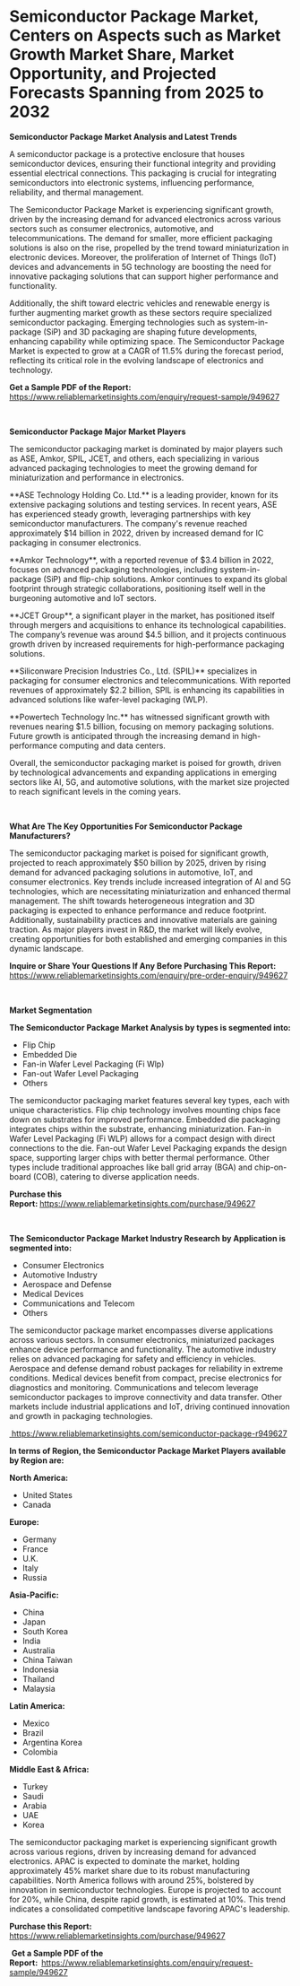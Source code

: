 <p><h1>Semiconductor Package Market, Centers on Aspects such as Market Growth Market Share, Market Opportunity, and Projected Forecasts Spanning from 2025 to 2032</h1></p><p><strong>Semiconductor Package Market Analysis and Latest Trends</strong></p>
<p><p>A semiconductor package is a protective enclosure that houses semiconductor devices, ensuring their functional integrity and providing essential electrical connections. This packaging is crucial for integrating semiconductors into electronic systems, influencing performance, reliability, and thermal management.</p><p>The Semiconductor Package Market is experiencing significant growth, driven by the increasing demand for advanced electronics across various sectors such as consumer electronics, automotive, and telecommunications. The demand for smaller, more efficient packaging solutions is also on the rise, propelled by the trend toward miniaturization in electronic devices. Moreover, the proliferation of Internet of Things (IoT) devices and advancements in 5G technology are boosting the need for innovative packaging solutions that can support higher performance and functionality.</p><p>Additionally, the shift toward electric vehicles and renewable energy is further augmenting market growth as these sectors require specialized semiconductor packaging. Emerging technologies such as system-in-package (SiP) and 3D packaging are shaping future developments, enhancing capability while optimizing space. The Semiconductor Package Market is expected to grow at a CAGR of 11.5% during the forecast period, reflecting its critical role in the evolving landscape of electronics and technology.</p></p>
<p><strong>Get a Sample PDF of the Report:&nbsp;</strong> <a href="https://www.reliablemarketinsights.com/enquiry/request-sample/949627?utm_campaign=2743&utm_medium=2&utm_source=Github&utm_content=ia&utm_term=18042025&utm_id=semiconductor-package">https://www.reliablemarketinsights.com/enquiry/request-sample/949627</a></p>
<p>&nbsp;</p>
<p><strong>Semiconductor Package Major Market Players</strong></p>
<p><p>The semiconductor packaging market is dominated by major players such as ASE, Amkor, SPIL, JCET, and others, each specializing in various advanced packaging technologies to meet the growing demand for miniaturization and performance in electronics.</p><p>**ASE Technology Holding Co. Ltd.** is a leading provider, known for its extensive packaging solutions and testing services. In recent years, ASE has experienced steady growth, leveraging partnerships with key semiconductor manufacturers. The company's revenue reached approximately $14 billion in 2022, driven by increased demand for IC packaging in consumer electronics.</p><p>**Amkor Technology**, with a reported revenue of $3.4 billion in 2022, focuses on advanced packaging technologies, including system-in-package (SiP) and flip-chip solutions. Amkor continues to expand its global footprint through strategic collaborations, positioning itself well in the burgeoning automotive and IoT sectors.</p><p>**JCET Group**, a significant player in the market, has positioned itself through mergers and acquisitions to enhance its technological capabilities. The company’s revenue was around $4.5 billion, and it projects continuous growth driven by increased requirements for high-performance packaging solutions.</p><p>**Siliconware Precision Industries Co., Ltd. (SPIL)** specializes in packaging for consumer electronics and telecommunications. With reported revenues of approximately $2.2 billion, SPIL is enhancing its capabilities in advanced solutions like wafer-level packaging (WLP).</p><p>**Powertech Technology Inc.** has witnessed significant growth with revenues nearing $1.5 billion, focusing on memory packaging solutions. Future growth is anticipated through the increasing demand in high-performance computing and data centers.</p><p>Overall, the semiconductor packaging market is poised for growth, driven by technological advancements and expanding applications in emerging sectors like AI, 5G, and automotive solutions, with the market size projected to reach significant levels in the coming years.</p></p>
<p>&nbsp;</p>
<p><strong>What Are The Key Opportunities For Semiconductor Package Manufacturers?</strong></p>
<p><p>The semiconductor packaging market is poised for significant growth, projected to reach approximately $50 billion by 2025, driven by rising demand for advanced packaging solutions in automotive, IoT, and consumer electronics. Key trends include increased integration of AI and 5G technologies, which are necessitating miniaturization and enhanced thermal management. The shift towards heterogeneous integration and 3D packaging is expected to enhance performance and reduce footprint. Additionally, sustainability practices and innovative materials are gaining traction. As major players invest in R&D, the market will likely evolve, creating opportunities for both established and emerging companies in this dynamic landscape.</p></p>
<p><strong>Inquire or Share Your Questions If Any Before Purchasing This Report:</strong> <a href="https://www.reliablemarketinsights.com/enquiry/pre-order-enquiry/949627?utm_campaign=2743&utm_medium=2&utm_source=Github&utm_content=ia&utm_term=18042025&utm_id=semiconductor-package">https://www.reliablemarketinsights.com/enquiry/pre-order-enquiry/949627</a></p>
<p>&nbsp;</p>
<p><strong>Market Segmentation</strong></p>
<p><strong>The Semiconductor Package Market Analysis by types is segmented into:</strong></p>
<p><ul><li>Flip Chip</li><li>Embedded Die</li><li>Fan-in Wafer Level Packaging (Fi Wlp)</li><li>Fan-out Wafer Level Packaging</li><li>Others</li></ul></p>
<p><p>The semiconductor packaging market features several key types, each with unique characteristics. Flip chip technology involves mounting chips face down on substrates for improved performance. Embedded die packaging integrates chips within the substrate, enhancing miniaturization. Fan-in Wafer Level Packaging (Fi WLP) allows for a compact design with direct connections to the die. Fan-out Wafer Level Packaging expands the design space, supporting larger chips with better thermal performance. Other types include traditional approaches like ball grid array (BGA) and chip-on-board (COB), catering to diverse application needs.</p></p>
<p><strong>Purchase this Report:&nbsp;</strong><a href="https://www.reliablemarketinsights.com/purchase/949627?utm_campaign=2743&utm_medium=2&utm_source=Github&utm_content=ia&utm_term=18042025&utm_id=semiconductor-package">https://www.reliablemarketinsights.com/purchase/949627</a></p>
<p>&nbsp;</p>
<p><strong>The Semiconductor Package Market Industry Research by Application is segmented into:</strong></p>
<p><ul><li>Consumer Electronics</li><li>Automotive Industry</li><li>Aerospace and Defense</li><li>Medical Devices</li><li>Communications and Telecom</li><li>Others</li></ul></p>
<p><p>The semiconductor package market encompasses diverse applications across various sectors. In consumer electronics, miniaturized packages enhance device performance and functionality. The automotive industry relies on advanced packaging for safety and efficiency in vehicles. Aerospace and defense demand robust packages for reliability in extreme conditions. Medical devices benefit from compact, precise electronics for diagnostics and monitoring. Communications and telecom leverage semiconductor packages to improve connectivity and data transfer. Other markets include industrial applications and IoT, driving continued innovation and growth in packaging technologies.</p></p>
<p><a href="https://www.reliablemarketinsights.com/semiconductor-package-r949627?utm_campaign=2743&utm_medium=2&utm_source=Github&utm_content=ia&utm_term=18042025&utm_id=semiconductor-package">&nbsp;https://www.reliablemarketinsights.com/semiconductor-package-r949627</a></p>
<p><strong>In terms of Region, the Semiconductor Package Market Players available by Region are:</strong></p>
<p>
    <p> <strong> North America: </strong>
        <ul>
            <li>United States</li>
            <li>Canada</li>
        </ul>
        </p> 
    <p> <strong> Europe: </strong>
        <ul>
            <li>Germany</li>
            <li>France</li>
            <li>U.K.</li>
            <li>Italy</li>
            <li>Russia</li>
        </ul>
        </p> 
    <p> <strong> Asia-Pacific: </strong>
        <ul>
            <li>China</li>
            <li>Japan</li>
            <li>South Korea</li>
            <li>India</li>
            <li>Australia</li>
            <li>China Taiwan</li>
            <li>Indonesia</li>
            <li>Thailand</li>
            <li>Malaysia</li>
        </ul>
        </p> 
    <p> <strong> Latin America: </strong>
        <ul>
            <li>Mexico</li>
            <li>Brazil</li>
            <li>Argentina Korea</li>
            <li>Colombia</li>
        </ul>
        </p> 
    <p> <strong> Middle East & Africa: </strong>
        <ul>
            <li>Turkey</li>
            <li>Saudi</li>
            <li>Arabia</li>
            <li>UAE</li>
            <li>Korea</li>
        </ul>
    </p>
    </p>
<p><p>The semiconductor packaging market is experiencing significant growth across various regions, driven by increasing demand for advanced electronics. APAC is expected to dominate the market, holding approximately 45% market share due to its robust manufacturing capabilities. North America follows with around 25%, bolstered by innovation in semiconductor technologies. Europe is projected to account for 20%, while China, despite rapid growth, is estimated at 10%. This trend indicates a consolidated competitive landscape favoring APAC's leadership.</p></p>
<p><strong>Purchase this Report: </strong><a href="https://www.reliablemarketinsights.com/purchase/949627?utm_campaign=2743&utm_medium=2&utm_source=Github&utm_content=ia&utm_term=18042025&utm_id=semiconductor-package">https://www.reliablemarketinsights.com/purchase/949627</a></p>
<p>&nbsp;<strong>Get a Sample PDF of the Report:&nbsp;&nbsp;</strong><a href="https://www.reliablemarketinsights.com/enquiry/request-sample/949627?utm_campaign=2743&utm_medium=2&utm_source=Github&utm_content=ia&utm_term=18042025&utm_id=semiconductor-package">https://www.reliablemarketinsights.com/enquiry/request-sample/949627</a></p>
<p><strong></strong></p>
<p><p></p><p></p><p></p></p>